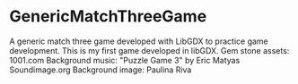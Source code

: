 # GenericMatchThreeGame
A generic match three game developed with LibGDX to practice game development. This is my first game developed in libGDX. 
Gem stone assets: 1001.com
Background music: "Puzzle Game 3" by Eric Matyas Soundimage.org
Background image: Paulina Riva
